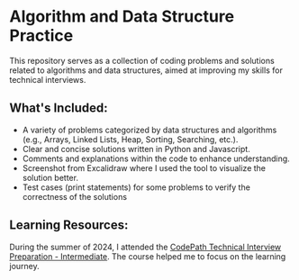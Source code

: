 # Algorithm and Data Structure Practice
This repository serves as a collection of coding problems and solutions related to algorithms and data structures, aimed at improving my skills for technical interviews.

## What's Included:
- A variety of problems categorized by data structures and algorithms (e.g., Arrays, Linked Lists, Heap, Sorting, Searching, etc.).
- Clear and concise solutions written in Python and Javascript.
- Comments and explanations within the code to enhance understanding.
- Screenshot from Excalidraw where I used the tool to visualize the solution better.
- Test cases (print statements) for some problems to verify the correctness of the solutions

## Learning Resources:
During the summer of 2024, I attended the [CodePath Technical Interview Preparation - Intermediate](https://www.codepath.org/courses). The course helped me to focus on the learning journey.
